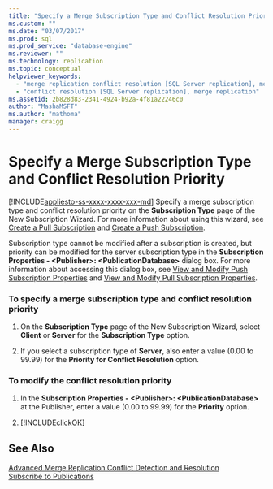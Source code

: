 ```yaml
---
title: "Specify a Merge Subscription Type and Conflict Resolution Priority | Microsoft Docs"
ms.custom: ""
ms.date: "03/07/2017"
ms.prod: sql
ms.prod_service: "database-engine"
ms.reviewer: ""
ms.technology: replication
ms.topic: conceptual
helpviewer_keywords: 
  - "merge replication conflict resolution [SQL Server replication], merge subscription resolvers"
  - "conflict resolution [SQL Server replication], merge replication"
ms.assetid: 2b828d83-2341-4924-b92a-4f81a22246c0
author: "MashaMSFT"
ms.author: "mathoma"
manager: craigg
---
```

# Specify a Merge Subscription Type and Conflict Resolution Priority
[!INCLUDE[appliesto-ss-xxxx-xxxx-xxx-md](../../includes/appliesto-ss-xxxx-xxxx-xxx-md.md)]
  Specify a merge subscription type and conflict resolution priority on the **Subscription Type** page of the New Subscription Wizard. For more information about using this wizard, see [Create a Pull Subscription](../../relational-databases/replication/create-a-pull-subscription.md) and [Create a Push Subscription](../../relational-databases/replication/create-a-push-subscription.md).  
  
 Subscription type cannot be modified after a subscription is created, but priority can be modified for the server subscription type in the **Subscription Properties - \<Publisher>: \<PublicationDatabase>** dialog box. For more information about accessing this dialog box, see [View and Modify Push Subscription Properties](../../relational-databases/replication/view-and-modify-push-subscription-properties.md) and [View and Modify Pull Subscription Properties](../../relational-databases/replication/view-and-modify-pull-subscription-properties.md).  
  
### To specify a merge subscription type and conflict resolution priority  
  
1.  On the **Subscription Type** page of the New Subscription Wizard, select **Client** or **Server** for the **Subscription Type** option.  
  
2.  If you select a subscription type of **Server**, also enter a value (0.00 to 99.99) for the **Priority for Conflict Resolution** option.  
  
### To modify the conflict resolution priority  
  
1.  In the **Subscription Properties - \<Publisher>: \<PublicationDatabase>** at the Publisher, enter a value (0.00 to 99.99) for the **Priority** option.  
  
2.  [!INCLUDE[clickOK](../../includes/clickok-md.md)]  
  
## See Also  
 [Advanced Merge Replication Conflict Detection and Resolution](../../relational-databases/replication/merge/advanced-merge-replication-conflict-detection-and-resolution.md)   
 [Subscribe to Publications](../../relational-databases/replication/subscribe-to-publications.md)  
  
  
